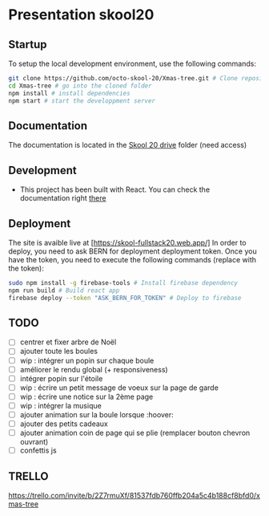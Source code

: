 # Presentation skool20

## Startup
To setup the local development environment, use the following commands:
```bash
git clone https://github.com/octo-skool-20/Xmas-tree.git # Clone repository
cd Xmas-tree # go into the cloned folder
npm install # install dependencies
npm start # start the developpment server
```

## Documentation
The documentation is located in the [Skool 20 drive](https://drive.google.com/drive/folders/1u8aWdmZ7Ijwvq3QfWILYHItRojsS5-Wl?usp=sharing) folder (need access)

## Development
* This project has been built with React. You can check the documentation right [there](https://reactjs.org/docs/getting-started.html)


## Deployment
The site is avaible live at [https://skool-fullstack20.web.app/]
In order to deploy, you need to ask BERN for deployment deployment token.
Once you have the token, you need to execute the following commands (replace with the token):
```bash
sudo npm install -g firebase-tools # Install firebase dependency
npm run build # Build react app
firebase deploy --token "ASK_BERN_FOR_TOKEN" # Deploy to firebase
```
## TODO
- [ ] centrer et fixer arbre de Noël 
- [ ] ajouter toute les boules
- [ ] wip : intégrer un popin sur chaque boule 
- [ ] améliorer le rendu global (+ responsiveness)
- [ ] intégrer popin sur l'étoile
- [ ] wip : écrire un petit message de voeux sur la page de garde
- [ ] wip : écrire une notice sur la 2ème page
- [ ] wip : intégrer la musique 
- [ ] ajouter animation sur la boule lorsque :hoover:
- [ ] ajouter des petits cadeaux 
- [ ] ajouter animation coin de page qui se plie (remplacer bouton chevron ouvrant)
- [ ] confettis js 

## TRELLO 

https://trello.com/invite/b/2Z7rmuXf/81537fdb760ffb204a5c4b188cf8bfd0/xmas-tree
